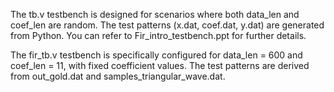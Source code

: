 The tb.v testbench is designed for scenarios where both data_len and coef_len are random. The test patterns (x.dat, coef.dat, y.dat) are generated from Python. You can refer to Fir_intro_testbench.ppt for further details.

The fir_tb.v testbench is specifically configured for data_len = 600 and coef_len = 11, with fixed coefficient values. The test patterns are derived from out_gold.dat and samples_triangular_wave.dat.
